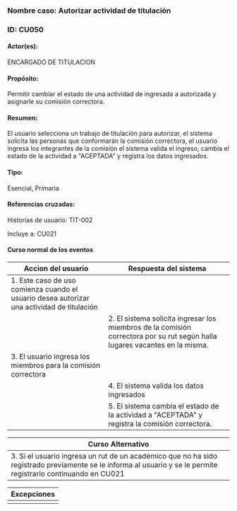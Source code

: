 ### Nombre caso: Autorizar actividad de titulación
### ID: CU050
#### Actor(es):
ENCARGADO DE TITULACION
#### Propósito:
Permitir cambiar el estado de una actividad de ingresada a autorizada y asignarle su comisión correctora.
#### Resumen:
El usuario selecciona un trabajo de titulación para autorizar, el sistema solicita las personas que conformarán la comisión correctora, el usuario ingresa los integrantes de la comisión el sistema valida el ingreso, cambia el estado de la actividad a "ACEPTADA" y registra los datos ingresados.
#### Tipo:
Esencial, Primaria
#### Referencias cruzadas:
Historias de usuario: TIT-002

Incluye a: CU021

#### Curso normal de los eventos
|Accion del usuario | Respuesta del sistema|
|-------------------|----------------------|
|1. Este caso de uso comienza cuando el usuario desea autorizar una actividad de titulación||
||2. El sistema solicita ingresar los miembros de la comisión correctora por su rut según halla lugares vacantes en la misma.|
|3. El usuario ingresa los miembros para la comisión correctora ||
||4. El sistema valida los datos ingresados|
|| 5. El sistema cambia el estado de la actividad a "ACEPTADA" y registra la comisión correctora. |

|Curso Alternativo|
|-----------------|
|3. Si el usuario ingresa un rut de un académico que no ha sido registrado previamente se le informa al usuario y se le permite registrarlo continuando en CU021|




|Excepciones|
|-----------------|
||
